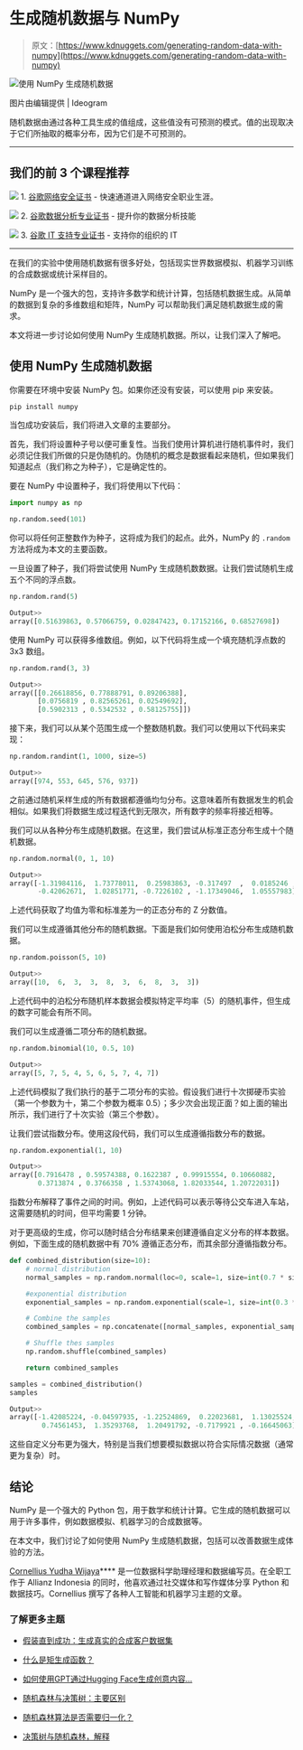 # 生成随机数据与 NumPy

> 原文：[https://www.kdnuggets.com/generating-random-data-with-numpy](https://www.kdnuggets.com/generating-random-data-with-numpy)

![使用 NumPy 生成随机数据](../Images/b2812e23ca1b57b27f25f46ef1875f2d.png)

图片由编辑提供 | Ideogram

随机数据由通过各种工具生成的值组成，这些值没有可预测的模式。值的出现取决于它们所抽取的概率分布，因为它们是不可预测的。

* * *

## 我们的前 3 个课程推荐

![](../Images/0244c01ba9267c002ef39d4907e0b8fb.png) 1\. [谷歌网络安全证书](https://www.kdnuggets.com/google-cybersecurity) - 快速通道进入网络安全职业生涯。

![](../Images/e225c49c3c91745821c8c0368bf04711.png) 2\. [谷歌数据分析专业证书](https://www.kdnuggets.com/google-data-analytics) - 提升你的数据分析技能

![](../Images/0244c01ba9267c002ef39d4907e0b8fb.png) 3\. [谷歌 IT 支持专业证书](https://www.kdnuggets.com/google-itsupport) - 支持你的组织的 IT

* * *

在我们的实验中使用随机数据有很多好处，包括现实世界数据模拟、机器学习训练的合成数据或统计采样目的。

NumPy 是一个强大的包，支持许多数学和统计计算，包括随机数据生成。从简单的数据到复杂的多维数组和矩阵，NumPy 可以帮助我们满足随机数据生成的需求。

本文将进一步讨论如何使用 NumPy 生成随机数据。所以，让我们深入了解吧。

## 使用 NumPy 生成随机数据

你需要在环境中安装 NumPy 包。如果你还没有安装，可以使用 pip 来安装。

```py
pip install numpy 
```

当包成功安装后，我们将进入文章的主要部分。

首先，我们将设置种子号以便可重复性。当我们使用计算机进行随机事件时，我们必须记住我们所做的只是伪随机的。伪随机的概念是数据看起来随机，但如果我们知道起点（我们称之为种子），它是确定性的。

要在 NumPy 中设置种子，我们将使用以下代码：

```py
import numpy as np

np.random.seed(101)
```

你可以将任何正整数作为种子，这将成为我们的起点。此外，NumPy 的 `.random` 方法将成为本文的主要函数。

一旦设置了种子，我们将尝试使用 NumPy 生成随机数数据。让我们尝试随机生成五个不同的浮点数。

```py
np.random.rand(5)
```

```py
Output>>
array([0.51639863, 0.57066759, 0.02847423, 0.17152166, 0.68527698])
```

使用 NumPy 可以获得多维数组。例如，以下代码将生成一个填充随机浮点数的 3x3 数组。

```py
np.random.rand(3, 3)
```

```py
Output>>
array([[0.26618856, 0.77888791, 0.89206388],
       [0.0756819 , 0.82565261, 0.02549692],
       [0.5902313 , 0.5342532 , 0.58125755]])
```

接下来，我们可以从某个范围生成一个整数随机数。我们可以使用以下代码来实现：

```py
np.random.randint(1, 1000, size=5)
```

```py
Output>>
array([974, 553, 645, 576, 937])
```

之前通过随机采样生成的所有数据都遵循均匀分布。这意味着所有数据发生的机会相似。如果我们将数据生成过程迭代到无限次，所有数字的频率将接近相等。

我们可以从各种分布生成随机数据。在这里，我们尝试从标准正态分布生成十个随机数据。

```py
np.random.normal(0, 1, 10)
```

```py
Output>>
array([-1.31984116,  1.73778011,  0.25983863, -0.317497  ,  0.0185246 ,
       -0.42062671,  1.02851771, -0.7226102 , -1.17349046,  1.05557983])
```

上述代码获取了均值为零和标准差为一的正态分布的 Z 分数值。

我们可以生成遵循其他分布的随机数据。下面是我们如何使用泊松分布生成随机数据。

```py
np.random.poisson(5, 10)
```

```py
Output>>
array([10,  6,  3,  3,  8,  3,  6,  8,  3,  3])
```

上述代码中的泊松分布随机样本数据会模拟特定平均率（5）的随机事件，但生成的数字可能会有所不同。

我们可以生成遵循二项分布的随机数据。

```py
np.random.binomial(10, 0.5, 10)
```

```py
Output>>
array([5, 7, 5, 4, 5, 6, 5, 7, 4, 7])
```

上述代码模拟了我们执行的基于二项分布的实验。假设我们进行十次掷硬币实验（第一个参数为十，第二个参数为概率 0.5）；多少次会出现正面？如上面的输出所示，我们进行了十次实验（第三个参数）。

让我们尝试指数分布。使用这段代码，我们可以生成遵循指数分布的数据。

```py
np.random.exponential(1, 10)
```

```py
Output>>
array([0.7916478 , 0.59574388, 0.1622387 , 0.99915554, 0.10660882,
       0.3713874 , 0.3766358 , 1.53743068, 1.82033544, 1.20722031])
```

指数分布解释了事件之间的时间。例如，上述代码可以表示等待公交车进入车站，这需要随机的时间，但平均需要 1 分钟。

对于更高级的生成，你可以随时结合分布结果来创建遵循自定义分布的样本数据。例如，下面生成的随机数据中有 70% 遵循正态分布，而其余部分遵循指数分布。

```py
def combined_distribution(size=10):
    # normal distribution
    normal_samples = np.random.normal(loc=0, scale=1, size=int(0.7 * size))

    #exponential distribution
    exponential_samples = np.random.exponential(scale=1, size=int(0.3 * size))

    # Combine the samples
    combined_samples = np.concatenate([normal_samples, exponential_samples])

    # Shuffle thes samples
    np.random.shuffle(combined_samples)

    return combined_samples

samples = combined_distribution()
samples
```

```py
Output>>
array([-1.42085224, -0.04597935, -1.22524869,  0.22023681,  1.13025524,
        0.74561453,  1.35293768,  1.20491792, -0.7179921 , -0.16645063])
```

这些自定义分布更为强大，特别是当我们想要模拟数据以符合实际情况数据（通常更为复杂）时。

## 结论

NumPy 是一个强大的 Python 包，用于数学和统计计算。它生成的随机数据可以用于许多事件，例如数据模拟、机器学习的合成数据等。

在本文中，我们讨论了如何使用 NumPy 生成随机数据，包括可以改善数据生成体验的方法。

**[](https://www.linkedin.com/in/cornellius-yudha-wijaya/)**[Cornellius Yudha Wijaya](https://www.linkedin.com/in/cornellius-yudha-wijaya/)**** 是一位数据科学助理经理和数据编写员。在全职工作于 Allianz Indonesia 的同时，他喜欢通过社交媒体和写作媒体分享 Python 和数据技巧。Cornellius 撰写了各种人工智能和机器学习主题的文章。

### 了解更多主题

+   [假装直到成功：生成真实的合成客户数据集](https://www.kdnuggets.com/2022/01/fake-realistic-synthetic-customer-datasets-projects.html)

+   [什么是矩生成函数？](https://www.kdnuggets.com/2022/12/momentgenerating-functions.html)

+   [如何使用GPT通过Hugging Face生成创意内容…](https://www.kdnuggets.com/how-to-use-gpt-for-generating-creative-content-with-hugging-face-transformers)

+   [随机森林与决策树：主要区别](https://www.kdnuggets.com/2022/02/random-forest-decision-tree-key-differences.html)

+   [随机森林算法是否需要归一化？](https://www.kdnuggets.com/2022/07/random-forest-algorithm-need-normalization.html)

+   [决策树与随机森林，解释](https://www.kdnuggets.com/2022/08/decision-trees-random-forests-explained.html)
